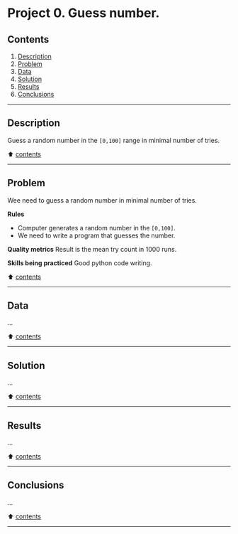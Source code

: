 # Project 0. Guess number.

## Contents
1. [Description](#description)
2. [Problem](#problem)
3. [Data](#data)
4. [Solution](#solution)
5. [Results](#results)
6. [Conclusions](#conclusions)
___

## Description

Guess a random number in the `[0,100]` range in minimal number of tries.

:arrow_up: [contents](#contents)
___

## Problem

Wee need to guess a random number in minimal number of tries.

**Rules**
- Computer generates a random number in the `[0,100]`.
- We need to write a program that guesses the number.

**Quality metrics**
Result is the mean try count in 1000 runs.

**Skills being practiced**
Good python code writing.

:arrow_up: [contents](#contents)
___

## Data

...

:arrow_up: [contents](#contents)
___

## Solution

...

:arrow_up: [contents](#contents)
___

## Results

...

:arrow_up: [contents](#contents)
___

## Conclusions

...

:arrow_up: [contents](#contents)
___
